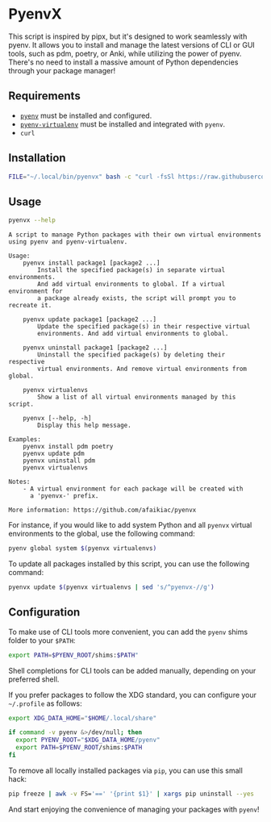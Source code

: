 # PyenvX

This script is inspired by pipx, but it's designed to work seamlessly with pyenv. It allows you to install and manage the latest versions of CLI or GUI tools, such as pdm, poetry, or Anki, while utilizing the power of pyenv. There's no need to install a massive amount of Python dependencies through your package manager!

## Requirements

- [`pyenv`](https://github.com/pyenv/pyenv#installation) must be installed and configured.
- [`pyenv-virtualenv`](https://github.com/pyenv/pyenv-virtualenv#installation) must be installed and integrated with `pyenv`.
- `curl`

## Installation

```bash
FILE="~/.local/bin/pyenvx" bash -c "curl -fsSl https://raw.githubusercontent.com/afaikiac/pyenvx/main/pyenvx.bash -o $FILE && chmod +x $FILE && echo 'pyenvx was installed!'"
```

## Usage

```bash
pyenvx --help
```

```plain
A script to manage Python packages with their own virtual environments
using pyenv and pyenv-virtualenv.

Usage:
    pyenvx install package1 [package2 ...]
        Install the specified package(s) in separate virtual environments.
        And add virtual environments to global. If a virtual environment for
        a package already exists, the script will prompt you to recreate it.
  
    pyenvx update package1 [package2 ...]
        Update the specified package(s) in their respective virtual
        environments. And add virtual environments to global.
  
    pyenvx uninstall package1 [package2 ...]
        Uninstall the specified package(s) by deleting their respective
        virtual environments. And remove virtual environments from global.
  
    pyenvx virtualenvs
        Show a list of all virtual environments managed by this script.
  
    pyenvx [--help, -h]
        Display this help message.

Examples:
    pyenvx install pdm poetry
    pyenvx update pdm
    pyenvx uninstall pdm
    pyenvx virtualenvs

Notes:
    - A virtual environment for each package will be created with
      a 'pyenvx-' prefix.

More information: https://github.com/afaikiac/pyenvx
```

For instance, if you would like to add system Python and all `pyenvx` virtual environments to the global, use the following command:

```bash
pyenv global system $(pyenvx virtualenvs)
```

To update all packages installed by this script, you can use the following command:

```bash
pyenvx update $(pyenvx virtualenvs | sed 's/^pyenvx-//g')
```

## Configuration

To make use of CLI tools more convenient, you can add the `pyenv` shims folder to your `$PATH`:

```bash
export PATH=$PYENV_ROOT/shims:$PATH"
```

Shell completions for CLI tools can be added manually, depending on your preferred shell.

If you prefer packages to follow the XDG standard, you can configure your `~/.profile` as follows:

``` bash
export XDG_DATA_HOME="$HOME/.local/share"

if command -v pyenv &>/dev/null; then
  export PYENV_ROOT="$XDG_DATA_HOME/pyenv"
  export PATH=$PYENV_ROOT/shims:$PATH
fi
```

To remove all locally installed packages via `pip`, you can use this small hack:

```bash
pip freeze | awk -v FS='==' '{print $1}' | xargs pip uninstall --yes
```

And start enjoying the convenience of managing your packages with `pyenv`!
